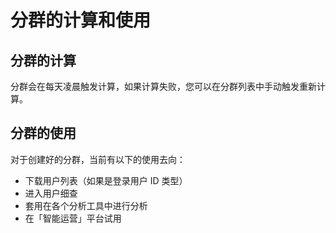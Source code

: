 # 分群的计算和使用

## 分群的计算

分群会在每天凌晨触发计算，如果计算失败，您可以在分群列表中手动触发重新计算。

## 分群的使用

对于创建好的分群，当前有以下的使用去向：

* 下载用户列表（如果是登录用户 ID 类型）
* 进入用户细查
* 套用在各个分析工具中进行分析
* 在「智能运营」平台试用

